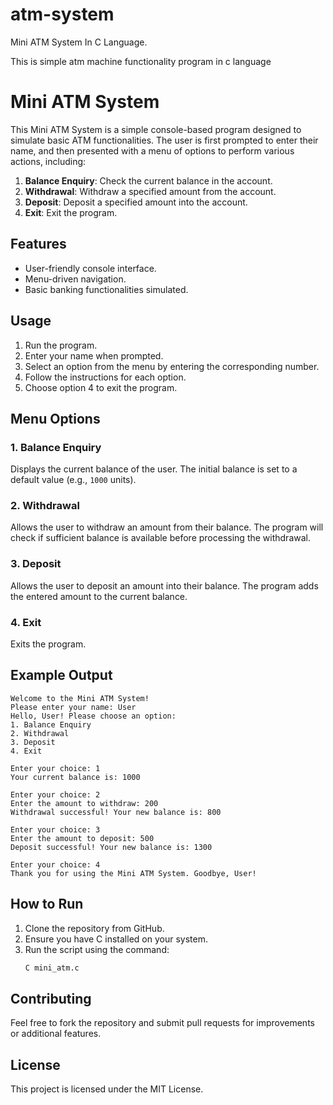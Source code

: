 # atm-system
Mini ATM System In C Language.

This is simple atm machine functionality program in c language


# Mini ATM System

This Mini ATM System is a simple console-based program designed to simulate basic ATM functionalities. The user is first prompted to enter their name, and then presented with a menu of options to perform various actions, including:

1. **Balance Enquiry**: Check the current balance in the account.
2. **Withdrawal**: Withdraw a specified amount from the account.
3. **Deposit**: Deposit a specified amount into the account.
4. **Exit**: Exit the program.

## Features
- User-friendly console interface.
- Menu-driven navigation.
- Basic banking functionalities simulated.

## Usage
1. Run the program.
2. Enter your name when prompted.
3. Select an option from the menu by entering the corresponding number.
4. Follow the instructions for each option.
5. Choose option 4 to exit the program.

## Menu Options
### 1. Balance Enquiry
Displays the current balance of the user. The initial balance is set to a default value (e.g., `1000` units).

### 2. Withdrawal
Allows the user to withdraw an amount from their balance. The program will check if sufficient balance is available before processing the withdrawal.

### 3. Deposit
Allows the user to deposit an amount into their balance. The program adds the entered amount to the current balance.

### 4. Exit
Exits the program.

## Example Output
```plaintext
Welcome to the Mini ATM System!
Please enter your name: User
Hello, User! Please choose an option:
1. Balance Enquiry
2. Withdrawal
3. Deposit
4. Exit

Enter your choice: 1
Your current balance is: 1000

Enter your choice: 2
Enter the amount to withdraw: 200
Withdrawal successful! Your new balance is: 800

Enter your choice: 3
Enter the amount to deposit: 500
Deposit successful! Your new balance is: 1300

Enter your choice: 4
Thank you for using the Mini ATM System. Goodbye, User!
```

## How to Run
1. Clone the repository from GitHub.
2. Ensure you have C installed on your system.
3. Run the script using the command:
   ```bash
   C mini_atm.c
   ```

## Contributing
Feel free to fork the repository and submit pull requests for improvements or additional features.

## License
This project is licensed under the MIT License.
